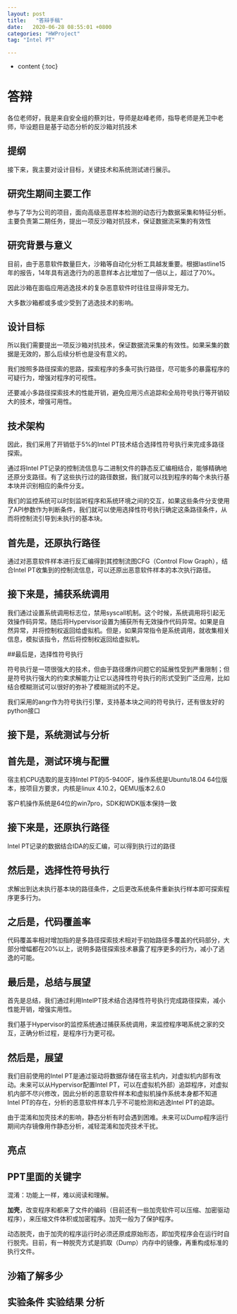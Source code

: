 ```yaml
---
layout: post
title:   "答辩手稿"
date:   2020-06-28 08:55:01 +0800
categories: "HWProject"
tag: "Intel PT"

---
```


* content
{:toc}






# 答辩

各位老师好，我是来自安全组的蔡刘壮，导师是赵峰老师，指导老师是羌卫中老师，毕设题目是基于动态分析的反沙箱对抗技术

## 提纲

接下来，我主要对设计目标，关键技术和系统测试进行展示。

## 研究生期间主要工作

参与了华为公司的项目，面向高级恶意样本检测的动态行为数据采集和特征分析。主要负责第二期任务，提出一项反沙箱对抗技术，保证数据流采集的有效性

## 研究背景与意义

目前，由于恶意软件数量巨大，沙箱等自动化分析工具越发重要。根据lastline15年的报告，14年具有逃逸行为的恶意样本占比增加了一倍以上，超过了70%。

因此沙箱在面临应用逃逸技术的复杂恶意软件时往往显得非常无力。

大多数沙箱都或多或少受到了逃逸技术的影响。

## 设计目标

所以我们需要提出一项反沙箱对抗技术，保证数据流采集的有效性。如果采集的数据是无效的，那么后续分析也是没有意义的。

我们按照多路径探索的思路，探索程序的多条可执行路径，尽可能多的暴露程序的可疑行为，增强对程序的可视性。

还要减小多路径探索技术的性能开销，避免应用污点追踪和全局符号执行等开销较大的技术，增强可用性。

## 技术架构

因此，我们采用了开销低于5%的Intel PT技术结合选择性符号执行来完成多路径探索。

通过将Intel PT记录的控制流信息与二进制文件的静态反汇编相结合，能够精确地还原分支路径。有了这些执行过的路径数据，我们就可以找到程序的每个未执行基本块并识别相应的条件分支。

我们的监控系统可以时刻监听程序和系统环境之间的交互，如果这些条件分支使用了API参数作为判断条件，我们就可以使用选择性符号执行确定这条路径条件，从而将控制流引导到未执行的基本块。

## 首先是，还原执行路径

通过对恶意软件样本进行反汇编得到其控制流图CFG（Control Flow Graph），结合Intel PT收集到的控制流信息，可以还原出恶意软件样本的本次执行路径。

## 接下来是，捕获系统调用

我们通过设置系统调用标志位，禁用syscall机制。这个时候，系统调用将引起无效操作码异常。随后将Hypervisor设置为捕获所有无效操作代码异常。如果是自然异常，并将控制权返回给虚拟机。但是，如果异常指令是系统调用，就收集相关信息，模拟该指令，然后将控制权返回给虚拟机。

##最后是，选择性符号执行

符号执行是一项很强大的技术，但由于路径爆炸问题它的延展性受到严重限制；但是符号执行强大的约束求解能力让它以选择性符号执行的形式受到广泛应用，比如结合模糊测试可以很好的弥补了模糊测试的不足。

我们采用的angr作为符号执行引擎，支持基本块之间的符号执行，还有很友好的python接口

## 接下是，系统测试与分析

## 首先是，测试环境与配置

宿主机CPU选取的是支持Intel PT的i5-9400F，操作系统是Ubuntu18.04 64位版本，按项目方要求，内核是linux 4.10.2，QEMU版本2.6.0

客户机操作系统是64位的win7pro，SDK和WDK版本保持一致

## 接下来是，还原执行路径

Intel PT记录的数据结合IDA的反汇编，可以得到执行过的路径

## 然后是，选择性符号执行

求解出到达未执行基本块的路径条件，之后更改系统条件重新执行样本即可探索程序更多行为。

## 之后是，代码覆盖率

代码覆盖率相对增加指的是多路径探索技术相对于初始路径多覆盖的代码部分，大部分增幅都在20%以上，说明多路径探索技术暴露了程序更多的行为，减小了逃逸的可能。



## 最后是，总结与展望

首先是总结，我们通过利用IntelPT技术结合选择性符号执行完成路径探索，减小性能开销，增强实用性。

我们基于Hypervisor的监控系统通过捕获系统调用，来监控程序喝系统之家的交互，正确分析过程，是程序行为更可视。

## 然后是，展望

我们目前使用的Intel PT是通过驱动将数据存储在宿主机内，对虚拟机内部有改动。未来可以从Hypervisor配置Intel PT，可以在虚拟机外部）追踪程序，对虚拟机内部不尽兴修改，因此分析的恶意软件样本和虚拟机操作系统本身都不知道Intel PT的存在，分析的恶意软件样本几乎不可能检测和逃逸Intel PT的追踪。

由于混淆和加壳技术的影响，静态分析有时会遇到困难。未来可以Dump程序运行期间内存镜像用作静态分析，减轻混淆和加壳技术干扰。



## 亮点



## PPT里面的关键字

混淆：功能上一样，难以阅读和理解。

**加壳**，改变程序和都来了文件的编码（目前还有一些加壳软件可以压缩、加密驱动程序），来压缩文件体积或加密程序。加壳一般为了保护程序。

动态脱壳，由于加壳的程序运行时必须还原成原始形态，即加壳程序会在运行时自行脱壳。目前，有一种脱壳方式是抓取（Dump）内存中的镜像，再重构成标准的执行文件。

## 沙箱了解多少



## 实验条件 实验结果 分析

